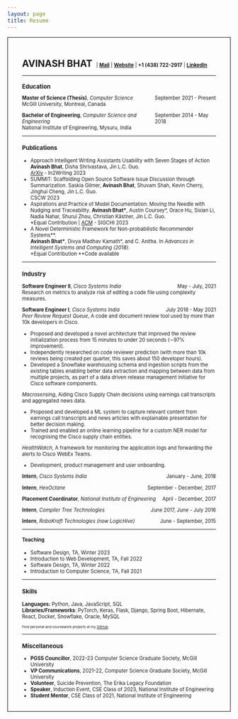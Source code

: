 ```yaml
---
layout: page
title: Resume
---
```

<div style="border:1px solid black; padding-top:2rem; padding-left:2rem; padding-right:2rem; padding-bottom:1rem;">
<p>
    <div style="display: flex; justify-content: space-between;">
        <div style="display: inline;">
        <h2 style="display: inline;">AVINASH BHAT</h2>
        <div style="margin-left: 5px;  display: inline; text-align: center; font-size: 80%;">
            | <strong><a href="mailto:avinashbhatneelavar@gmail.com">Mail</a></strong> | 
            <strong><a href="https://avinashbhat.github.io/about">Website</a></strong> | 
            <strong>+1 (438) 722-2917</strong> | 
            <strong><a href="https://www.linkedin.com/in/avinbhat">LinkedIn</a></strong>
        </div>
        </div>
        <div style="display: inline;"><a href="https://drive.google.com/uc?export=download&id=1Ldi766DVMjMX6oTlGDIBT8cp3_mV_xKr" download="avinash_bhat_cv.pdf"><i class="fa-solid fa-download"></i></a></div>
    </div>
</p>
<hr>
<div style="font-size:80%">
<div style="margin-top: 1rem;">
<h3 style="display: inline; margin-right: 5px;">Education</h3><span id="info-sm"><i class='fa-solid fa-caret-down'></i></span>
</div>
<p>
<div><span style="display: flex; justify-content: space-between;">
<span><b>Master of Science (Thesis)</b>, <i>Computer Science</i>
</span>
<span>September 2021 - Present</span>
</span>
McGill University, Montreal, Canada<br>
</div>
<div id="mcgill-info" style="display:none;"><b>Advisor:</b> Prof. Jin Guo<br>
<b>Relevant Coursework:</b> Intelligent Software Systems, Natural Language Processing,
Compiler Design, Applied Machine Learning, Network Science</div></p>
<p><div>
<span style="display: flex; justify-content: space-between;">
<span><b>Bachelor of Engineering</b>, <i>Computer Science and Engineering</i>
</span>
<span>September 2014 - May 2018</span>
</span>
National Institute of Engineering, Mysuru, India<br>
</div><div id="nie-info" style="display:none;">
<b>Final Project:</b> WikiContext: Summarized annotation of Wikipedia articles<br>
<b>Relevant Coursework:</b> Data Structures, Algorithms, Computer Architecture, Operating Systems
</div>
<p>
<hr>
<h3>Publications</h3>
<p>
<ul>
<li>Approach Intelligent Writing Assistants Usability with Seven Stages of Action
<b>Avinash Bhat</b>, Disha Shrivastava, Jin L.C. Guo.<br> <a href="https://arxiv.org/abs/2304.02822">ArXiv</a> - In2Writing 2023</li>
<li>SUMMIT: Scaffolding Open Source Software Issue Discussion through Summarization. Saskia
Gilmer, <b>Avinash Bhat</b>, Shuvam Shah, Kevin Cherry, Jinghui Cheng, Jin L.C. Guo.<br> CSCW 2023</li>
<li>Aspirations and Practice of Model Documentation: Moving the Needle with Nudging and
Traceability. <b>Avinash Bhat*</b>, Austin Coursey*, Grace Hu, Sixian Li, Nadia Nahar, Shurui Zhou,
Christian Kästner, Jin L.C. Guo.<br> *Equal Contribution | <a href="https://dl.acm.org/doi/10.1145/3544548.3581518">ACM</a> - SIGCHI 2023</li>
<li>A Novel Deterministic Framework for Non-probabilistic Recommender Systems**.<br> <b>Avinash Bhat*</b>, Divya Madhav Kamath*, and C. Anitha. In <i>Advances in Intelligent Systems and Computing (2018)</i>.<br> *Equal Contribution **Code available</li>
</ul>
</p>
<hr>
<h3>Industry</h3>
<p><div style="display: flex; justify-content: space-between;">
<span><b>Software Engineer II</b>, <i>Cisco Systems India</i></span><span>May - July, 2021</span>
</div>
Research on metrics to analyze risk of editing a code file using complexity measures.
</p>
<p>
<div style="display: flex; justify-content: space-between;">
<span><b>Software Engineer I</b>, <i>Cisco Systems India</i></span><span>July 2018 - May 2021</span>
</div>
<i>Peer Review Request Queue</i>, A code and document review tool used by more than 10k
developers in Cisco.
<ul>
<li>Proposed and developed a novel architecture that improved the review initialization
process from 15 minutes to under 20 seconds (∼97% improvement).</li>
<li>Independently researched on code reviewer prediction (with more than 10k reviews
being created per quarter, this saves about 150 developer hours).</li>
<li>Developed a Snowflake warehousing schema and ingestion scripts from the existing
tables enabling better data extraction and mapping between data from multiple
projects, as part of a data driven release management initiative for Cisco software
components.</li>
</ul>
<i>Macrosensing</i>, Aiding Cisco Supply Chain decisions using earnings call transcripts and aggregated news data.
<ul>
<li>Proposed and developed a ML system to capture relevant content from earnings call
transcripts and news articles with explainable presentation for better decision making.</li>
<li>Trained and enabled an online learning pipeline for a custom NER model for recognising the Cisco supply chain entities.</li></ul>

<i>HealthWatch</i>, A framework for monitoring the application logs and forwarding the alerts to Cisco WebEx Teams.
<ul>
<li>Development, product management and user onboarding.</li>
</ul>
</p>
<p style="display: flex; justify-content: space-between;">
<span><b>Intern</b>, <i>Cisco Systems India</i></span><span>January - June, 2018</span></p>
<p style="display: flex; justify-content: space-between;">
<span><b>Intern</b>, <i>HexOctane</i></span><span>September - December, 2017</span></p>
<p style="display: flex; justify-content: space-between;">
<span><b>Placement Coordinator</b>, <i>National Institute of Engineering</i></span><span>April - December, 2017</span></p>
<p style="display: flex; justify-content: space-between;">
<span><b>Intern</b>, <i>Compiler Tree Technologies</i></span><span>June 2017, June - July 2016</span></p>
<p style="display: flex; justify-content: space-between;">
<span><b>Intern</b>, <i>RoboKraft Technologies (now LogicHive)</i></span><span>June - September, 2015</span></p>
<hr>
<h4>Teaching</h4>
<p>
<ul>
<li>Software Design, TA, Winter 2023</li>
<li>Introduction to Web Development, TA, Fall 2022</li>
<li>Software Design, TA, Winter 2022</li>
<li>Introduction to Computer Science, TA, Fall 2021</li>
</ul></p>
<hr>
<h3>Skills</h3>
<p>
<b>Languages:</b> Python, Java, JavaScript, SQL<br>
<b>Libraries/Frameworks</b>: PyTorch, Keras, Flask, Django, Spring Boot, Hibernate, React, Docker, Snowflake, Oracle, MySQL
<div style="font-size: 70%">Find personal and coursework projects at my <a href="https://github.com/avinashbhat">GitHub</a>.</div>
</p>
<hr>
<h3>Miscellaneous</h3>
<ul>
<li><b>PGSS Councillor</b>, 2022-23 Computer Science Graduate Society, McGill University</li>
<li><b>VP Communications</b>, 2021-22, Computer Science Graduate Society, McGill University</li>
<li><b>Volunteer</b>, Suicide Prevention, The Erika Legacy Foundation</li>
<li><b>Speaker</b>, Induction Event, CSE Class of 2023, National Institute of Engineering</li>
<li><b>Student Mentor</b>, CSE Class of 2021, National Institute of Engineering</li>
</ul>

<script>
    function toggleEduText() {
        elements = ['mcgill-info', 'nie-info'];
        for(let i = 0; i < elements.length; i++) {
            const el = document.getElementById(elements[i]);
            if (el.style.display == "none") {
                el.style.display = "inline";
            } else {
                el.style.display = "none";
            }
        }
        const tel = document.getElementById('info-sm');
        if (tel.innerHTML == '<i class="fa-solid fa-caret-down"></i>')
            tel.innerHTML = '<i class="fa-solid fa-caret-up"></i>';
        else 
            tel.innerHTML = '<i class="fa-solid fa-caret-down"></i>';
    }
    const el = document.getElementById('info-sm');
    el.addEventListener("click", toggleEduText);
</script>